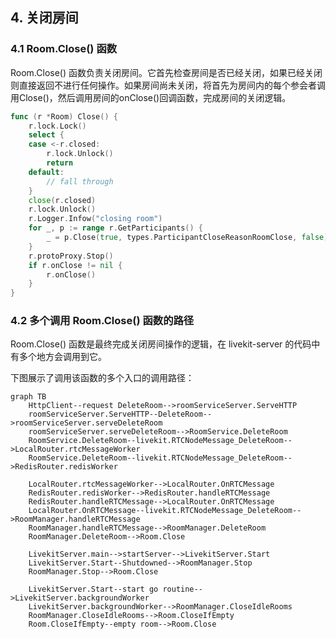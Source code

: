 ## 4. 关闭房间

### 4.1 Room.Close() 函数

Room.Close() 函数负责关闭房间。它首先检查房间是否已经关闭，如果已经关闭则直接返回不进行任何操作。如果房间尚未关闭，将首先为房间内的每个参会者调用Close()，然后调用房间的onClose()回调函数，完成房间的关闭逻辑。

```go
func (r *Room) Close() {
    r.lock.Lock()
    select {
    case <-r.closed:
        r.lock.Unlock()
        return
    default:
        // fall through
    }
    close(r.closed)
    r.lock.Unlock()
    r.Logger.Infow("closing room")
    for _, p := range r.GetParticipants() {
        _ = p.Close(true, types.ParticipantCloseReasonRoomClose, false)
    }
    r.protoProxy.Stop()
    if r.onClose != nil {
        r.onClose()
    }
}
```

### 4.2 多个调用 Room.Close() 函数的路径

Room.Close() 函数是最终完成关闭房间操作的逻辑，在 livekit-server 的代码中有多个地方会调用到它。

下图展示了调用该函数的多个入口的调用路径：


```mermaid
graph TB
    HttpClient--request DeleteRoom-->roomServiceServer.ServeHTTP
    roomServiceServer.ServeHTTP--DeleteRoom-->roomServiceServer.serveDeleteRoom
    roomServiceServer.serveDeleteRoom-->RoomService.DeleteRoom
    RoomService.DeleteRoom--livekit.RTCNodeMessage_DeleteRoom-->LocalRouter.rtcMessageWorker
    RoomService.DeleteRoom--livekit.RTCNodeMessage_DeleteRoom-->RedisRouter.redisWorker

    LocalRouter.rtcMessageWorker-->LocalRouter.OnRTCMessage
    RedisRouter.redisWorker-->RedisRouter.handleRTCMessage
    RedisRouter.handleRTCMessage-->LocalRouter.OnRTCMessage
    LocalRouter.OnRTCMessage--livekit.RTCNodeMessage_DeleteRoom-->RoomManager.handleRTCMessage
    RoomManager.handleRTCMessage-->RoomManager.DeleteRoom
    RoomManager.DeleteRoom-->Room.Close

    LivekitServer.main-->startServer-->LivekitServer.Start
    LivekitServer.Start--Shutdowned-->RoomManager.Stop
    RoomManager.Stop-->Room.Close

    LivekitServer.Start--start go routine-->LivekitServer.backgroundWorker
    LivekitServer.backgroundWorker-->RoomManager.CloseIdleRooms
    RoomManager.CloseIdleRooms-->Room.CloseIfEmpty
    Room.CloseIfEmpty--empty room-->Room.Close
```
